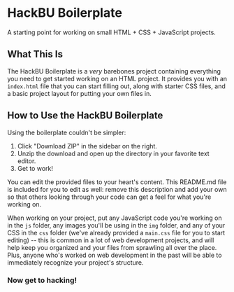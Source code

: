 # HackBU Boilerplate
A starting point for working on small HTML + CSS + JavaScript projects.

## What This Is
The HackBU Boilerplate is a _very_ barebones project containing everything you need to get started working on an HTML project. It provides you with an `index.html` file that you can start filling out, along with starter CSS files, and a basic project layout for putting your own files in.

## How to Use the HackBU Boilerplate
Using the boilerplate couldn't be simpler:
1. Click "Download ZIP" in the sidebar on the right.
2. Unzip the download and open up the directory in your favorite text editor.
3. Get to work!

You can edit the provided files to your heart's content. This README.md file is included for you to edit as well: remove this description and add your own so that others looking through your code can get a feel for what you're working on.

When working on your project, put any JavaScript code you're working on in the `js` folder, any images you'll be using in the `img` folder, and any of your CSS in the `css` folder (we've already provided a `main.css` file for you to start editing) -- this is common in a lot of web development projects, and will help keep you organized and your files from sprawling all over the place. Plus, anyone who's worked on web development in the past will be able to immediately recognize your project's structure.

### Now get to hacking!
